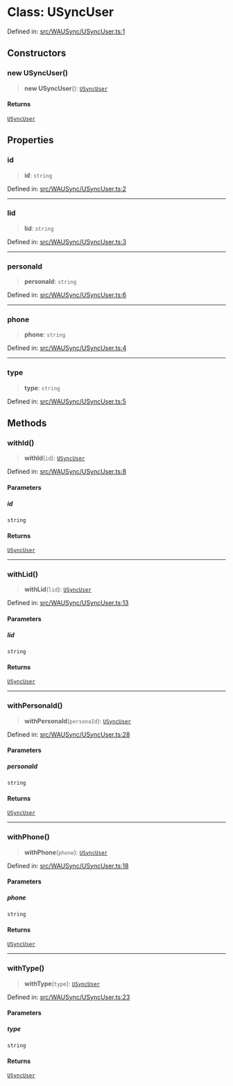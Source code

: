 # Class: USyncUser

Defined in: [src/WAUSync/USyncUser.ts:1](https://github.com/Fokusdotid/bail/blob/c270ba4454f95d50cec87a9d90b03360fac7058e/src/WAUSync/USyncUser.ts#L1)

## Constructors

### new USyncUser()

> **new USyncUser**(): [`USyncUser`](USyncUser.md)

#### Returns

[`USyncUser`](USyncUser.md)

## Properties

### id

> **id**: `string`

Defined in: [src/WAUSync/USyncUser.ts:2](https://github.com/Fokusdotid/bail/blob/c270ba4454f95d50cec87a9d90b03360fac7058e/src/WAUSync/USyncUser.ts#L2)

***

### lid

> **lid**: `string`

Defined in: [src/WAUSync/USyncUser.ts:3](https://github.com/Fokusdotid/bail/blob/c270ba4454f95d50cec87a9d90b03360fac7058e/src/WAUSync/USyncUser.ts#L3)

***

### personaId

> **personaId**: `string`

Defined in: [src/WAUSync/USyncUser.ts:6](https://github.com/Fokusdotid/bail/blob/c270ba4454f95d50cec87a9d90b03360fac7058e/src/WAUSync/USyncUser.ts#L6)

***

### phone

> **phone**: `string`

Defined in: [src/WAUSync/USyncUser.ts:4](https://github.com/Fokusdotid/bail/blob/c270ba4454f95d50cec87a9d90b03360fac7058e/src/WAUSync/USyncUser.ts#L4)

***

### type

> **type**: `string`

Defined in: [src/WAUSync/USyncUser.ts:5](https://github.com/Fokusdotid/bail/blob/c270ba4454f95d50cec87a9d90b03360fac7058e/src/WAUSync/USyncUser.ts#L5)

## Methods

### withId()

> **withId**(`id`): [`USyncUser`](USyncUser.md)

Defined in: [src/WAUSync/USyncUser.ts:8](https://github.com/Fokusdotid/bail/blob/c270ba4454f95d50cec87a9d90b03360fac7058e/src/WAUSync/USyncUser.ts#L8)

#### Parameters

##### id

`string`

#### Returns

[`USyncUser`](USyncUser.md)

***

### withLid()

> **withLid**(`lid`): [`USyncUser`](USyncUser.md)

Defined in: [src/WAUSync/USyncUser.ts:13](https://github.com/Fokusdotid/bail/blob/c270ba4454f95d50cec87a9d90b03360fac7058e/src/WAUSync/USyncUser.ts#L13)

#### Parameters

##### lid

`string`

#### Returns

[`USyncUser`](USyncUser.md)

***

### withPersonaId()

> **withPersonaId**(`personaId`): [`USyncUser`](USyncUser.md)

Defined in: [src/WAUSync/USyncUser.ts:28](https://github.com/Fokusdotid/bail/blob/c270ba4454f95d50cec87a9d90b03360fac7058e/src/WAUSync/USyncUser.ts#L28)

#### Parameters

##### personaId

`string`

#### Returns

[`USyncUser`](USyncUser.md)

***

### withPhone()

> **withPhone**(`phone`): [`USyncUser`](USyncUser.md)

Defined in: [src/WAUSync/USyncUser.ts:18](https://github.com/Fokusdotid/bail/blob/c270ba4454f95d50cec87a9d90b03360fac7058e/src/WAUSync/USyncUser.ts#L18)

#### Parameters

##### phone

`string`

#### Returns

[`USyncUser`](USyncUser.md)

***

### withType()

> **withType**(`type`): [`USyncUser`](USyncUser.md)

Defined in: [src/WAUSync/USyncUser.ts:23](https://github.com/Fokusdotid/bail/blob/c270ba4454f95d50cec87a9d90b03360fac7058e/src/WAUSync/USyncUser.ts#L23)

#### Parameters

##### type

`string`

#### Returns

[`USyncUser`](USyncUser.md)
